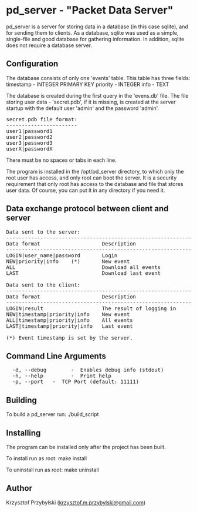 pd_server - "Packet Data Server"
================================
pd_server is a server for storing data in a database (in this case sqlite), and for sending them to clients.
As a database, sqlite was used as a simple, single-file and good database for gathering information. In addition, sqlite does not require a database server.


Configuration
-------------
The database consists of only one 'events' table.
This table has three fields:
    timestamp - INTEGER PRIMARY KEY
    priority - INTEGER
    info - TEXT

The database is created during the first query in the 'evens.db' file.
The file storing user data - 'secret.pdb', if it is missing, is created at the server startup with the default user 'admin' and the password 'admin'.

<pre>
secret.pdb file format:
-----------------------
user1|password1
user2|password2
user3|password3
userX|passwordX
</pre>
There must be no spaces or tabs in each line.

The program is installed in the /opt/pd_server directory, to which only the root user has access, and only root can boot the server.
It is a security requirement that only root has access to the database and file that stores user data.
Of course, you can put it in any directory if you need it.


Data exchange protocol between client and server
------------------------------------------------
<pre>
Data sent to the server:
-------------------------------------------------------------
Data format                    Description
-------------------------------------------------------------
LOGIN|user_name|password       Login
NEW|priority|info    (*)       New event
ALL                            Download all events
LAST                           Download last event

Data sent to the client:
-------------------------------------------------------------
Data format                    Description
-------------------------------------------------------------
LOGIN|result                   The result of logging in
NEW|timestamp|priority|info    New event
ALL|timestamp|priority|info    All events
LAST|timestamp|priority|info   Last event

(*) Event timestamp is set by the server.
</pre>


Command Line Arguments
----------------------
<pre>
  -d, --debug        -  Enables debug info (stdout)
  -h, --help         -  Print help
  -p, --port <port>  -  TCP Port (default: 11111)
</pre>


Building
--------
To build a pd_server run:   ./build_script


Installing
----------
The program can be installed only after the project has been built.

To install run as root:   make install

To uninstall run as root:   make uninstall


Author
------
Krzysztof Przybylski (krzysztof.m.przybylski@gmail.com)
